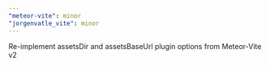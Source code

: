 ```yaml
---
"meteor-vite": minor
"jorgenvatle_vite": minor
---
```


Re-implement assetsDir and assetsBaseUrl plugin options from Meteor-Vite v2
